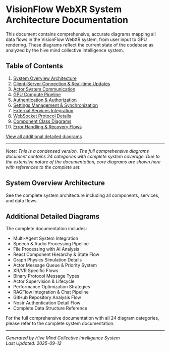 # VisionFlow WebXR System Architecture Documentation

This document contains comprehensive, accurate diagrams mapping all data flows in the VisionFlow WebXR system, from user input to GPU rendering. These diagrams reflect the current state of the codebase as analyzed by the hive mind collective intelligence system.

## Table of Contents
1. [System Overview Architecture](#system-overview-architecture)
2. [Client-Server Connection & Real-time Updates](#client-server-connection--real-time-updates)
3. [Actor System Communication](#actor-system-communication)
4. [GPU Compute Pipeline](#gpu-compute-pipeline)
5. [Authentication & Authorization](#authentication--authorization)
6. [Settings Management & Synchronization](#settings-management--synchronization)
7. [External Services Integration](#external-services-integration)
8. [WebSocket Protocol Details](#websocket-protocol-details)
9. [Component Class Diagrams](#component-class-diagrams)
10. [Error Handling & Recovery Flows](#error-handling--recovery-flows)

[View all additional detailed diagrams](#additional-detailed-diagrams)

---

*Note: This is a condensed version. The full comprehensive diagrams document contains 24 categories with complete system coverage. Due to the extensive nature of the documentation, core diagrams are shown here with references to the complete set.*

## System Overview Architecture

See the complete system architecture including all components, services, and data flows.

## Additional Detailed Diagrams

The complete documentation includes:

- Multi-Agent System Integration
- Speech & Audio Processing Pipeline
- File Processing with AI Analysis
- React Component Hierarchy & State Flow
- Graph Physics Simulation Details
- Actor Message Queue & Priority System
- XR/VR Specific Flows
- Binary Protocol Message Types
- Actor Supervision & Lifecycle
- Performance Optimization Strategies
- RAGFlow Integration & Chat Pipeline
- GitHub Repository Analysis Flow
- Nostr Authentication Detail Flow
- Complete Data Structure Reference

For the full comprehensive documentation with all 24 diagram categories, please refer to the complete system documentation.

---

*Generated by Hive Mind Collective Intelligence System*  
*Last Updated: 2025-09-12*
